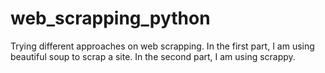 # web_scrapping_python
Trying different approaches on web scrapping.
In the first part, I am using beautiful soup to scrap a site. 
In the second part, I am using scrappy. 
